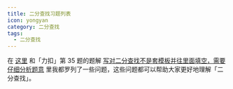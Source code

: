 ```yaml
---
title: 二分查找习题列表
icon: yongyan
category: 二分查找
tags:
  - 二分查找
---
```


在 [这里](https://suanfa8.com/algorithm-basic/binary-search/intro/) 和「力扣」第 35 题的题解 [写对二分查找不是套模板并往里面填空，需要仔细分析题意](https://leetcode-cn.com/problems/search-insert-position/solution/te-bie-hao-yong-de-er-fen-cha-fa-fa-mo-ban-python-/) 里我都罗列了一些问题，这些问题都可以帮助大家更好地理解「二分查找」。